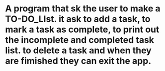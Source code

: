 # A program that sk the user to make a TO-DO_LIst. it ask to add a task, to mark a task as complete, to print out the incomplete and completed task list. to delete a task and when they are fimished they can exit the app.
